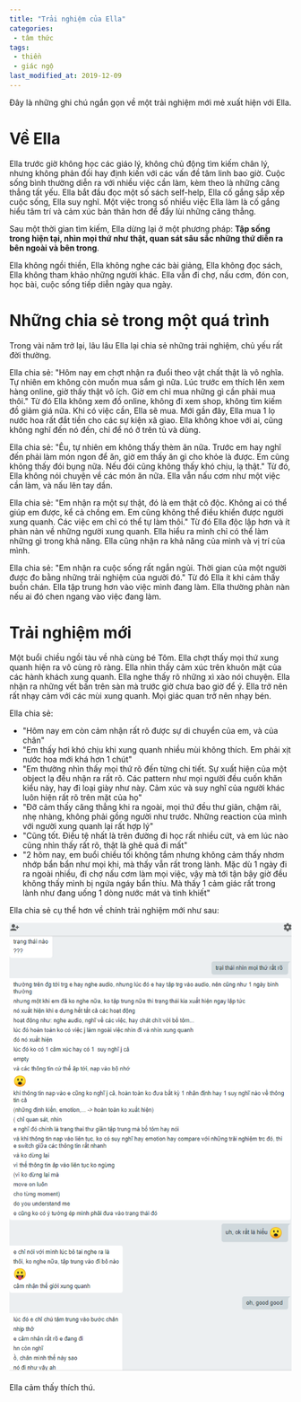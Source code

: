 ```yaml
---
title: "Trải nghiệm của Ella"
categories:
 - tâm thức
tags:
 - thiền
 - giác ngộ
last_modified_at: 2019-12-09
---
```


Đây là những ghi chú ngắn gọn về một trải nghiệm mới mẻ xuất hiện với Ella.


# Về Ella

Ella trước giờ không học các giáo lý, không chủ động tìm kiếm chân lý, nhưng không phản đối hay định kiến với các vấn đề tâm linh bao giờ. Cuộc sống bình thường diễn ra với nhiều việc cần làm, kèm theo là những căng thẳng tất yếu. Ella bắt đầu đọc một số sách self-help, Ella cố gắng sắp xếp cuộc sống, Ella suy nghĩ. Một việc trong số nhiều việc Ella làm là cố gắng hiểu tâm trí và cảm xúc bản thân hơn để đẩy lùi những căng thẳng.

Sau một thời gian tìm kiếm, Ella dừng lại ở một phương pháp: **Tập sống trong hiện tại, nhìn mọi thứ như thật, quan sát sâu sắc những thứ diễn ra bên ngoài và bên trong**.

Ella không ngồi thiền, Ella không nghe các bài giảng, Ella không đọc sách, Ella không tham khảo những người khác. Ella vẫn đi chợ, nấu cơm, đón con, học bài, cuộc sống tiếp diễn ngày qua ngày.

# Những chia sẻ trong một quá trình

Trong vài năm trở lại, lâu lâu Ella lại chia sẻ những trải nghiệm, chủ yếu rất đời thường.

Ella chia sẻ: "Hôm nay em chợt nhận ra đuổi theo vật chất thật là vô nghĩa. Tự nhiên em không còn muốn mua sắm gì nữa. Lúc trước em thích lên xem hàng online, giờ thấy thật vô ích. Giờ em chỉ mua những gì cần phải mua thôi." Từ đó Ella không xem đồ online, không đi xem shop, không tìm kiếm đồ giảm giá nữa. Khi có việc cần, Ella sẽ mua. Mới gần đây, Ella mua 1 lọ nước hoa rất đắt tiền cho các sự kiện xã giao. Ella không khoe với ai, cũng không nghĩ đến nó đến, chỉ để nó ở trên tủ và dùng.

Ella chia sẻ: "Êu, tự nhiên em không thấy thèm ăn nữa. Trước em hay nghĩ đến phải làm món ngon để ăn, giờ em thấy ăn gì cho khỏe là được. Em cũng không thấy đói bụng nữa. Nếu đói cũng không thấy khó chịu, lạ thật." Từ đó, Ella không nói chuyện về các món ăn nữa. Ella vẫn nấu cơm như một việc cần làm, và nấu lên tay dần.

Ella chia sẻ: "Em nhận ra một sự thật, đó là em thật cô độc. Không ai có thể giúp em được, kể cả chồng em. Em cũng không thể điều khiển được người xung quanh. Các việc em chỉ có thể tự làm thôi." Từ đó Ella độc lập hơn và ít phàn nàn về những người xung quanh. Ella hiểu ra mình chỉ có thể làm những gì trong khả năng. Ella cũng nhận ra khả năng của mình và vị trí của mình.

Ella chia sẻ: "Em nhận ra cuộc sống rất ngắn ngủi. Thời gian của một người được đo bằng những trải nghiệm của người đó." Từ đó Ella ít khi cảm thấy buồn chán. Ella tập trung hơn vào việc mình đang làm. Ella thường phàn nàn nếu ai đó chen ngang vào việc đang làm.

# Trải nghiệm mới

Một buổi chiều ngồi tàu về nhà cùng bé Tôm. Ella chợt thấy mọi thứ xung quanh hiện ra vô cùng rõ ràng. Ella nhìn thấy cảm xúc trên khuôn mặt của các hành khách xung quanh. Ella nghe thấy rõ những xì xào nói chuyện. Ella nhận ra những vết bấn trên sàn mà trước giờ chưa bao giờ để ý. Ella trở nên rất nhạy cảm với các mùi xung quanh. Mọi giác quan trở nên nhạy bén.

Ella chia sẻ:

 - "Hôm nay em còn cảm nhận rất rõ được sự di chuyển của em, và của chân"
 - "Em thấy hơi khó chịu khi xung quanh nhiều mùi không thích. Em phải xịt nước hoa mới khá hơn 1 chút"
 - "Em thường nhìn thấy mọi thứ rõ đến từng chi tiết. Sự xuất hiện của một object lạ đều nhận ra rất rõ. Các pattern như mọi người đều cuốn khăn kiểu này, hay đi loại giày như này. Cảm xúc và suy nghĩ của người khác luôn hiện rất rõ trên mặt của họ"
 - "Đỡ cảm thấy căng thẳng khi ra ngoài, mọi thứ đều thư giãn, chậm rãi, nhẹ nhàng, không phải gồng người như trước. Những reaction của mình với người xung quanh lại rất hợp lý"
 - "Cũng tốt. Điều tệ nhất là trên đường đi học rất nhiều cứt, và em lúc nào cũng nhìn thấy rất rõ, thật là ghê quá đi mất"
 - "2 hôm nay, em buổi chiều tối không tắm nhưng không cảm thấy nhơm nhớp bẩn bẩn như mọi khi, mà thấy vẫn rất trong lành. Mặc dù 1 ngày đi ra ngoài nhiều, đi chợ nấu cơm làm mọi việc, vậy mà tới tận bây giờ đều không thấy mình bị ngứa ngáy bẩn thỉu. Mà thấy 1 cảm giác rất trong lành như đang uống 1 dòng nước mát và tinh khiết"

Ella chia sẻ cụ thể hơn về chính trải nghiệm mới như sau:

<img src="/images/ella-experience.png" title="Ella's experience">

Ella cảm thấy thích thú.